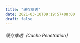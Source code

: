 ```yaml
---
title: "缓存穿透"
date: 2021-03-10T09:19:57+08:00
draft: false
---
```


###### 缓存穿透（Cache Penetration）




